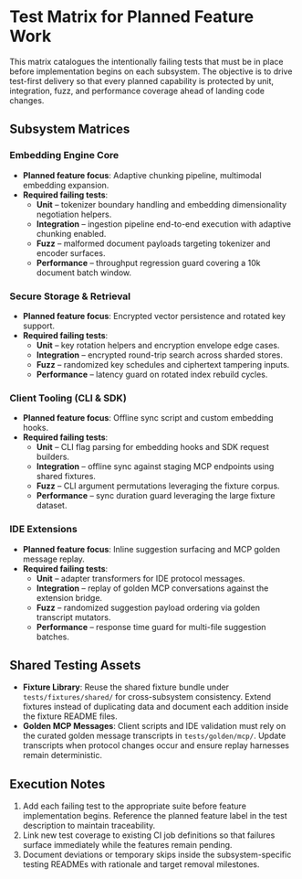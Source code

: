# Test Matrix for Planned Feature Work

This matrix catalogues the intentionally failing tests that must be in place before implementation begins on each subsystem. The objective is to drive test-first delivery so that every planned capability is protected by unit, integration, fuzz, and performance coverage ahead of landing code changes.

## Subsystem Matrices

### Embedding Engine Core
- **Planned feature focus**: Adaptive chunking pipeline, multimodal embedding expansion.
- **Required failing tests**:
  - **Unit** – tokenizer boundary handling and embedding dimensionality negotiation helpers.
  - **Integration** – ingestion pipeline end-to-end execution with adaptive chunking enabled.
  - **Fuzz** – malformed document payloads targeting tokenizer and encoder surfaces.
  - **Performance** – throughput regression guard covering a 10k document batch window.

### Secure Storage & Retrieval
- **Planned feature focus**: Encrypted vector persistence and rotated key support.
- **Required failing tests**:
  - **Unit** – key rotation helpers and encryption envelope edge cases.
  - **Integration** – encrypted round-trip search across sharded stores.
  - **Fuzz** – randomized key schedules and ciphertext tampering inputs.
  - **Performance** – latency guard on rotated index rebuild cycles.

### Client Tooling (CLI & SDK)
- **Planned feature focus**: Offline sync script and custom embedding hooks.
- **Required failing tests**:
  - **Unit** – CLI flag parsing for embedding hooks and SDK request builders.
  - **Integration** – offline sync against staging MCP endpoints using shared fixtures.
  - **Fuzz** – CLI argument permutations leveraging the fixture corpus.
  - **Performance** – sync duration guard leveraging the large fixture dataset.

### IDE Extensions
- **Planned feature focus**: Inline suggestion surfacing and MCP golden message replay.
- **Required failing tests**:
  - **Unit** – adapter transformers for IDE protocol messages.
  - **Integration** – replay of golden MCP conversations against the extension bridge.
  - **Fuzz** – randomized suggestion payload ordering via golden transcript mutators.
  - **Performance** – response time guard for multi-file suggestion batches.

## Shared Testing Assets

- **Fixture Library**: Reuse the shared fixture bundle under `tests/fixtures/shared/` for cross-subsystem consistency. Extend fixtures instead of duplicating data and document each addition inside the fixture README files.
- **Golden MCP Messages**: Client scripts and IDE validation must rely on the curated golden message transcripts in `tests/golden/mcp/`. Update transcripts when protocol changes occur and ensure replay harnesses remain deterministic.

## Execution Notes

1. Add each failing test to the appropriate suite before feature implementation begins. Reference the planned feature label in the test description to maintain traceability.
2. Link new test coverage to existing CI job definitions so that failures surface immediately while the features remain pending.
3. Document deviations or temporary skips inside the subsystem-specific testing READMEs with rationale and target removal milestones.
